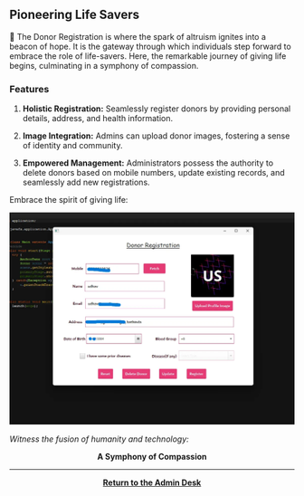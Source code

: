 ## Pioneering Life Savers

🌟 The Donor Registration is where the spark of altruism ignites into a beacon of hope. It is the gateway through which individuals step forward to embrace the role of life-savers. Here, the remarkable journey of giving life begins, culminating in a symphony of compassion.

### **Features**

1. **Holistic Registration:** Seamlessly register donors by providing personal details, address, and health information.

2. **Image Integration:** Admins can upload donor images, fostering a sense of identity and community.

3. **Empowered Management:** Administrators possess the authority to delete donors based on mobile numbers, update existing records, and seamlessly add new registrations.

Embrace the spirit of giving life:

![Pioneering Life Savers](./assets/DonorRegistration.webp)

_Witness the fusion of humanity and technology:_

<center><b>A Symphony of Compassion</b></center>

<center>
<hr><a href="./Page2.md"><b>Return to the Admin Desk</b></a>
</center>
